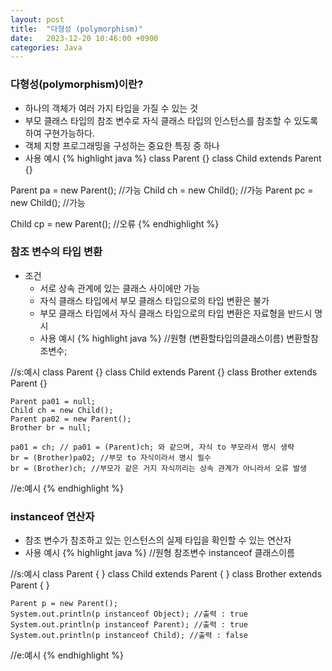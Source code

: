```yaml
---
layout: post
title:  "다형성 (polymorphism)"
date:   2023-12-20 10:46:00 +0900
categories: Java
---
```


### 다형성(polymorphism)이란?

- 하나의 객체가 여러 가지 타입을 가질 수 있는 것
- 부모 클래스 타입의 참조 변수로 자식 클래스 타입의 인스턴스를 참조할 수 있도록 하여 구현가능하다.
- 객체 지향 프로그래밍을 구성하는 중요한 특징 중 하나
- 사용 예시
{% highlight java %}
class Parent {}
class Child extends Parent {}

Parent pa = new Parent(); //가능
Child ch = new Child();   //가능
Parent pc = new Child();  //가능

Child cp = new Parent();  //오류
{% endhighlight %}

### 참조 변수의 타입 변환

- 조건
    - 서로 상속 관계에 있는 클래스 사이에만 가능
    - 자식 클래스 타입에서 부모 클래스 타입으로의 타입 변환은 불가
    - 부모 클래스 타입에서 자식 클래스 타입으로의 타입 변환은 자료형을 반드시 명시
    - 사용 예시
{% highlight java %}
//원형
(변환할타입의클래스이름) 변환할참조변수;

//s:예시
    class Parent {}
    class Child extends Parent {}
    class Brother extends Parent {}

    Parent pa01 = null;
    Child ch = new Child();
    Parent pa02 = new Parent();
    Brother br = null;

    pa01 = ch; // pa01 = (Parent)ch; 와 같으며, 자식 to 부모라서 명시 생략
    br = (Brother)pa02; //부모 to 자식이라서 명시 필수
    br = (Brother)ch; //부모가 같은 거지 자식끼리는 상속 관계가 아니라서 오류 발생
//e:예시
        {% endhighlight %}

### instanceof 연산자

- 참조 변수가 참조하고 있는 인스턴스의 실제 타입을 확인할 수 있는 연산자
- 사용 예시
{% highlight java %}
//원형
참조변수 instanceof 클래스이름

//s:예시
    class Parent { }
    class Child extends Parent { }
    class Brother extends Parent { }
    
    Parent p = new Parent();
    System.out.println(p instanceof Object); //출력 : true
    System.out.println(p instanceof Parent); //출력 : true
    System.out.println(p instanceof Child); //출력 : false
//e:예시
{% endhighlight %}